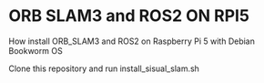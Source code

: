 # ORB SLAM3 and ROS2 ON RPI5
How install ORB_SLAM3 and ROS2 on Raspberry Pi 5 with Debian Bookworm OS

Clone this repository and run install_sisual_slam.sh
